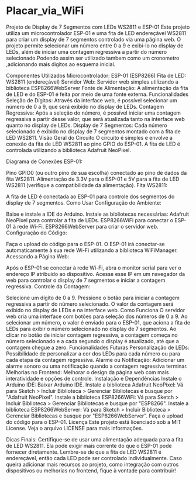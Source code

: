 # Placar_via_WiFi

Projeto de Display de 7 Segmentos com LEDs WS2811 e ESP-01
Este projeto utiliza um microcontrolador ESP-01 e uma fita de LED endereçável WS2811 para criar um display de 7 segmentos controlado via uma página web. O projeto permite selecionar um número entre 0 a 9 e exibi-lo no display de LEDs, além de iniciar uma contagem regressiva a partir do número selecionado.Podendo assim ser utilizado tambem como um cronometro ,adicionando mais digitos ao esquema inicial.

Componentes Utilizados
Microcontrolador: ESP-01 (ESP8266)
Fita de LED: WS2811 (endereçável)
Servidor Web: Servidor web simples utilizando a biblioteca ESP8266WebServer
Fonte de Alimentação: A alimentação da fita de LED e do ESP-01 é feita por meio de uma fonte externa.
Funcionalidades
Seleção de Dígitos: Através da interface web, é possível selecionar um número de 0 a 9, que será exibido no display de LEDs.
Contagem Regressiva: Após a seleção do número, é possível iniciar uma contagem regressiva a partir desse valor, que será atualizada tanto na interface web quanto no display de LEDs.
Display de 7 Segmentos: Cada número selecionado é exibido no display de 7 segmentos montado com a fita de LED WS2811.
Visão Geral do Circuito
O circuito é simples e envolve a conexão da fita de LED WS2811 ao pino GPIO do ESP-01. A fita de LED é controlada utilizando a biblioteca Adafruit NeoPixel.

Diagrama de Conexões
ESP-01:

Pino GPIO0 (ou outro pino de sua escolha) conectado ao pino de dados da fita WS2811.
Alimentação de 3.3V para o ESP-01 e 5V para a fita de LED WS2811 (verifique a compatibilidade da alimentação).
Fita WS2811:

A fita de LED é conectada ao ESP-01 para controle dos segmentos do display de 7 segmentos.
Como Usar
Configuração do Ambiente:

Baixe e instale a IDE do Arduino.
Instale as bibliotecas necessárias:
Adafruit NeoPixel para controlar a fita de LEDs.
ESP8266WiFi para conectar o ESP-01 à rede Wi-Fi.
ESP8266WebServer para criar o servidor web.
Configuração do Código:

Faça o upload do código para o ESP-01.
O ESP-01 irá conectar-se automaticamente à sua rede Wi-Fi utilizando a biblioteca WiFiManager.
Acessando a Página Web:

Após o ESP-01 se conectar à rede Wi-Fi, abra o monitor serial para ver o endereço IP atribuído ao dispositivo.
Acesse esse IP em um navegador da web para controlar o display de 7 segmentos e iniciar a contagem regressiva.
Controle da Contagem:

Selecione um dígito de 0 a 9.
Pressione o botão para iniciar a contagem regressiva a partir do número selecionado.
O valor da contagem será exibido no display de LEDs e na interface web.
Como Funciona
O servidor web cria uma interface com botões para seleção dos números de 0 a 9.
Ao selecionar um número, o valor é enviado para o ESP-01, que aciona a fita de LEDs para exibir o número selecionado no display de 7 segmentos.
Ao clicar no botão de iniciar contagem regressiva, a contagem começa no número selecionado e a cada segundo o display é atualizado, até que a contagem chegue a zero.
Funcionalidades Futuras
Personalização de LEDs: Possibilidade de personalizar a cor dos LEDs para cada número ou para cada etapa da contagem regressiva.
Alarme ou Notificação: Adicionar um alarme sonoro ou uma notificação quando a contagem regressiva terminar.
Melhorias no Frontend: Melhorar o design da página web com mais interatividade e opções de controle.
Instalação e Dependências
Instale o Arduino IDE: Baixar Arduino IDE.
Instale a biblioteca Adafruit NeoPixel:
Vá para Sketch > Incluir Biblioteca > Gerenciar Bibliotecas e busque por "Adafruit NeoPixel".
Instale a biblioteca ESP8266WiFi:
Vá para Sketch > Incluir Biblioteca > Gerenciar Bibliotecas e busque por "ESP8266".
Instale a biblioteca ESP8266WebServer:
Vá para Sketch > Incluir Biblioteca > Gerenciar Bibliotecas e busque por "ESP8266WebServer".
Faça o upload do código para o ESP-01.
Licença
Este projeto está licenciado sob a MIT License. Veja o arquivo LICENSE para mais informações.

Dicas Finais:
Certifique-se de usar uma alimentação adequada para a fita de LED WS2811. Ela pode exigir mais corrente do que o ESP-01 pode fornecer diretamente.
Lembre-se de que a fita de LED WS2811 é endereçável, então cada LED pode ser controlado individualmente.
Caso queira adicionar mais recursos ao projeto, como integração com outros dispositivos ou melhorias no frontend, fique à vontade para contribuir!
